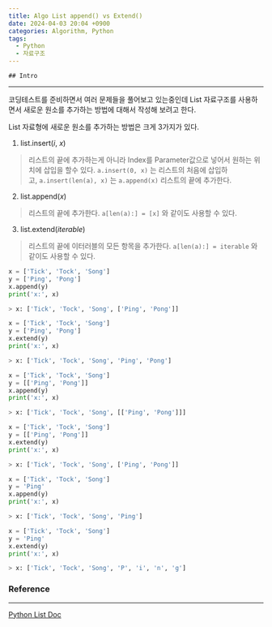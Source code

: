 ```yaml
---
title: Algo List append() vs Extend()
date: 2024-04-03 20:04 +0900
categories: Algorithm, Python
tags:
  - Python
  - 자료구조
---
```

	## Intro
---
코딩테스트를 준비하면서 여러 문제들을 풀어보고 있는중인데 List 자료구조를 사용하면서 새로운 원소를 추가하는 방법에 대해서 작성해 보려고 한다.

List 자료형에 새로운 원소를 추가하는 방법은 크게 3가지가 있다.

1. list.insert(_i_, _x_)
>리스트의 끝에 추가하는게 아니라 Index를 Parameter값으로 넣어서 원하는 위치에 삽입을 할수 있다. `a.insert(0, x)` 는 리스트의 처음에 삽입하고, `a.insert(len(a), x)` 는 `a.append(x)` 리스트의 끝에 추가한다.

2. list.append(_x_)
>리스트의 끝에 추가한다. `a[len(a):] = [x]` 와 같이도 사용할 수 있다.

3. list.extend(_iterable_)
>리스트의 끝에 이터러블의 모든 항목을 추가한다. `a[len(a):] = iterable` 와  같이도 사용할 수 있다.

```python
x = ['Tick', 'Tock', 'Song'] 
y = ['Ping', 'Pong'] 
x.append(y) 
print('x:', x) 

> x: ['Tick', 'Tock', 'Song', ['Ping', 'Pong']]

x = ['Tick', 'Tock', 'Song'] 
y = ['Ping', 'Pong'] 
x.extend(y) 
print('x:', x) 

> x: ['Tick', 'Tock', 'Song', 'Ping', 'Pong']

x = ['Tick', 'Tock', 'Song'] 
y = [['Ping', 'Pong']] 
x.append(y) 
print('x:', x) 

> x: ['Tick', 'Tock', 'Song', [['Ping', 'Pong']]]

x = ['Tick', 'Tock', 'Song'] 
y = [['Ping', 'Pong']] 
x.extend(y) 
print('x:', x) 

> x: ['Tick', 'Tock', 'Song', ['Ping', 'Pong']]

x = ['Tick', 'Tock', 'Song'] 
y = 'Ping' 
x.append(y) 
print('x:', x) 

> x: ['Tick', 'Tock', 'Song', 'Ping']

x = ['Tick', 'Tock', 'Song'] 
y = 'Ping' 
x.extend(y) 
print('x:', x)

> x: ['Tick', 'Tock', 'Song', 'P', 'i', 'n', 'g']
```




### Reference
---
[Python List Doc](https://docs.python.org/ko/3/tutorial/datastructures.html#more-on-lists)
